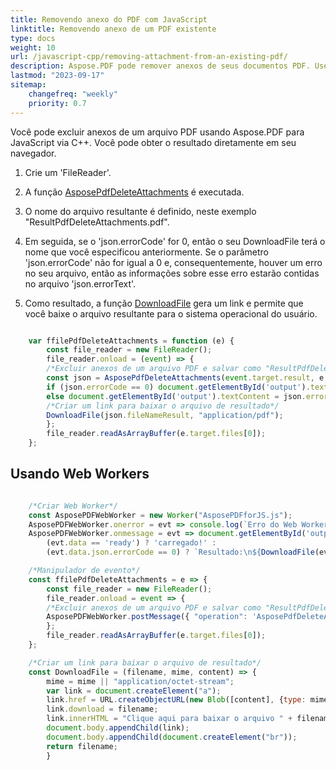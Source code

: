 ```yaml
---
title: Removendo anexo do PDF com JavaScript
linktitle: Removendo anexo de um PDF existente
type: docs
weight: 10
url: /javascript-cpp/removing-attachment-from-an-existing-pdf/
description: Aspose.PDF pode remover anexos de seus documentos PDF. Use o toolkit Web JavaScript para remover anexos em arquivos PDF usando Aspose.PDF.
lastmod: "2023-09-17"
sitemap:
    changefreq: "weekly"
    priority: 0.7
---
```


Você pode excluir anexos de um arquivo PDF usando Aspose.PDF para JavaScript via C++. Você pode obter o resultado diretamente em seu navegador.

1. Crie um 'FileReader'.
1. A função [AsposePdfDeleteAttachments](https://reference.aspose.com/pdf/javascript-cpp/organize/asposepdfdeleteattachments/) é executada.
1. O nome do arquivo resultante é definido, neste exemplo "ResultPdfDeleteAttachments.pdf".

1. Em seguida, se o 'json.errorCode' for 0, então o seu DownloadFile terá o nome que você especificou anteriormente. Se o parâmetro 'json.errorCode' não for igual a 0 e, consequentemente, houver um erro no seu arquivo, então as informações sobre esse erro estarão contidas no arquivo 'json.errorText'.
1. Como resultado, a função [DownloadFile](https://reference.aspose.com/pdf/javascript-cpp/misc/downloadfile/) gera um link e permite que você baixe o arquivo resultante para o sistema operacional do usuário.

```js

    var ffilePdfDeleteAttachments = function (e) {
        const file_reader = new FileReader();
        file_reader.onload = (event) => {
        /*Excluir anexos de um arquivo PDF e salvar como "ResultPdfDeleteAttachments.pdf"*/
        const json = AsposePdfDeleteAttachments(event.target.result, e.target.files[0].name, "ResultPdfDeleteAttachments.pdf");
        if (json.errorCode == 0) document.getElementById('output').textContent = json.fileNameResult;
        else document.getElementById('output').textContent = json.errorText;
        /*Criar um link para baixar o arquivo de resultado*/
        DownloadFile(json.fileNameResult, "application/pdf");
        };
        file_reader.readAsArrayBuffer(e.target.files[0]);
    };
```


## Usando Web Workers

```js

    /*Criar Web Worker*/
    const AsposePDFWebWorker = new Worker("AsposePDFforJS.js");
    AsposePDFWebWorker.onerror = evt => console.log(`Erro do Web Worker: ${evt.message}`);
    AsposePDFWebWorker.onmessage = evt => document.getElementById('output').textContent = 
        (evt.data == 'ready') ? 'carregado!' :
        (evt.data.json.errorCode == 0) ? `Resultado:\n${DownloadFile(evt.data.json.fileNameResult, "application/pdf", evt.data.params[0])}` : `Erro: ${evt.data.json.errorText}`;

    /*Manipulador de evento*/
    const ffilePdfDeleteAttachments = e => {
        const file_reader = new FileReader();
        file_reader.onload = event => {
        /*Excluir anexos de um arquivo PDF e salvar como "ResultPdfDeleteAttachments.pdf" - Solicitar Web Worker*/
        AsposePDFWebWorker.postMessage({ "operation": 'AsposePdfDeleteAttachments', "params": [event.target.result, e.target.files[0].name, "ResultPdfDeleteAttachments.pdf"] }, [event.target.result]);
        };
        file_reader.readAsArrayBuffer(e.target.files[0]);
    };

    /*Criar um link para baixar o arquivo de resultado*/
    const DownloadFile = (filename, mime, content) => {
        mime = mime || "application/octet-stream";
        var link = document.createElement("a"); 
        link.href = URL.createObjectURL(new Blob([content], {type: mime}));
        link.download = filename;
        link.innerHTML = "Clique aqui para baixar o arquivo " + filename;
        document.body.appendChild(link); 
        document.body.appendChild(document.createElement("br"));
        return filename;
        }
```